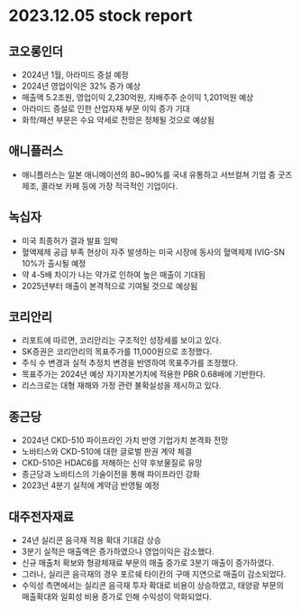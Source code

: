 # 2023.12.05 stock report
## 코오롱인더
- 2024년 1월, 아라미드 증설 예정
- 2024년 영업이익은 32% 증가 예상
- 매출액 5.2조원, 영업이익 2,230억원, 지배주주 순이익 1,201억원 예상
- 아라미드 증설로 인한 산업자재 부문 이익 증가 기대
- 화학/패션 부문은 수요 약세로 전망은 정체될 것으로 예상됨
## 애니플러스
- 애니플러스는 일본 애니메이션의 80~90%를 국내 유통하고 서브컬쳐 기업 중 굿즈 제조, 콜라보 카페 등에 가장 적극적인 기업이다.
## 녹십자
- 미국 최종허가 결과 발표 임박
- 혈액제제 공급 부족 현상이 자주 발생하는 미국 시장에 동사의 혈액제제 IVIG-SN 10%가 출시될 예정
- 약 4-5배 차이가 나는 약가로 인하여 높은 매출이 기대됨
- 2025년부터 매출이 본격적으로 기여될 것으로 예상됨
## 코리안리
- 리포트에 따르면, 코리안리는 구조적인 성장세를 보이고 있다.
- SK증권은 코리안리의 목표주가를 11,000원으로 조정했다.
- 주식 수 변경과 실적 추정치 변경을 반영하여 목표주가를 조정했다.
- 목표주가는 2024년 예상 자기자본가치에 적용한 PBR 0.68배에 기반한다.
- 리스크로는 대형 재해와 가정 관련 불확실성을 제시하고 있다.
## 종근당
- 2024년 CKD-510 파이프라인 가치 반영 기업가치 본격화 전망
- 노바티스와 CKD-510에 대한 글로벌 판권 계약 체결
- CKD-510은 HDAC6를 저해하는 신약 후보물질로 유망
- 종근당과 노바티스의 기술이전을 통해 파이프라인 강화
- 2023년 4분기 실적에 계약금 반영될 예정
## 대주전자재료
- 24년 실리콘 음극재 적용 확대 기대감 상승
- 3분기 실적은 매출액은 증가하였으나 영업이익은 감소했다.
- 신규 매출처 확보와 형광체재료 부문의 매출 증가로 3분기 매출이 증가하였다.
- 그러나, 실리콘 음극재의 경우 포르쉐 타이칸의 구매 지연으로 매출이 감소되었다.
- 수익성 측면에서는 실리콘 음극재 투자 확대로 비용이 상승하였고, 태양광 부문의 매출확대와 일회성 비용 증가로 인해 수익성이 악화되었다.